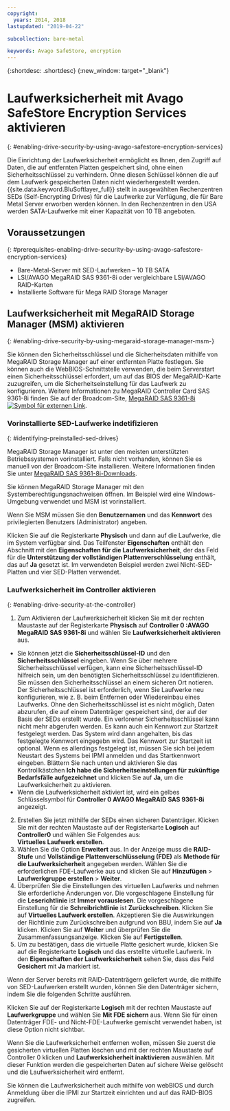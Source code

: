 ```yaml
---
copyright:
  years: 2014, 2018
lastupdated: "2019-04-22"

subcollection: bare-metal

keywords: Avago SafeStore, encryption
---
```


{:shortdesc: .shortdesc}
{:new_window: target="_blank"}

# Laufwerksicherheit mit Avago SafeStore Encryption Services aktivieren
{: #enabling-drive-security-by-using-avago-safestore-encryption-services}

Die Einrichtung der Laufwerksicherheit ermöglicht es Ihnen, den Zugriff auf Daten, die auf entfernten Platten gespeichert sind, ohne einen Sicherheitsschlüssel zu verhindern. Ohne diesen Schlüssel können die auf dem Laufwerk gespeicherten Daten nicht wiederhergestellt werden. {{site.data.keyword.BluSoftlayer_full}} stellt in ausgewählten Rechenzentren SEDs (Self-Encrypting Drives) für die Laufwerke zur Verfügung, die für Bare Metal Server erworben werden können. In den Rechenzentren in den USA werden SATA-Laufwerke mit einer Kapazität von 10 TB angeboten.

## Voraussetzungen
{: #prerequisites-enabling-drive-security-by-using-avago-safestore-encryption-services}

* Bare-Metal-Server mit SED-Laufwerken – 10 TB SATA
* LSI/AVAGO MegaRAID SAS 9361-8i oder vergleichbare LSI/AVAGO RAID-Karten
* Installierte Software für Mega RAID Storage Manager

## Laufwerksicherheit mit MegaRAID Storage Manager (MSM) aktivieren
{: #enabling-drive-security-by-using-megaraid-storage-manager-msm-}

Sie können den Sicherheitsschlüssel und die Sicherheitsdaten mithilfe von MegaRAID Storage Manager auf einer entfernten Platte festlegen. Sie können auch die WebBIOS-Schnittstelle verwenden, die beim Serverstart einen Sicherheitsschlüssel erfordert, um auf das BIOS der MegaRAID-Karte zuzugreifen, um die Sicherheitseinstellung für das Laufwerk zu konfigurieren. Weitere Informationen zu MegaRAID Controller Card SAS 9361-8i finden Sie auf der Broadcom-Site, [MegaRAID SAS 9361-8i ![Symbol für externen Link](../../icons/launch-glyph.svg "Symbol für externen Link")](https://www.broadcom.com/products/storage/raid-controllers/megaraid-sas-9361-8i#documentation).

### Vorinstallierte SED-Laufwerke indetifizieren
{: #identifying-preinstalled-sed-drives}

MegaRAID Storage Manager ist unter den meisten unterstützten Betriebssystemen vorinstalliert. Falls nicht vorhanden, können Sie es manuell von der Broadcom-Site installieren. Weitere Informationen finden Sie unter [MegaRAID SAS 9361-8i-Downloads](https://www.broadcom.com/products/storage/raid-controllers/megaraid-sas-9361-8i#downloads).

Sie können MegaRAID Storage Manager mit den Systemberechtigungsnachweisen öffnen. Im Beispiel wird eine Windows-Umgebung verwendet und MSM ist vorinstalliert.

Wenn Sie MSM müssen Sie den **Benutzernamen** und das **Kennwort** des privilegierten Benutzers (Administrator) angeben.

Klicken Sie auf die Registerkarte **Physisch** und dann auf die Laufwerke, die im System verfügbar sind. Das Teilfenster **Eigenschaften** enthält den Abschnitt mit den
**Eigenschaften für die Laufwerksicherheit**, der das Feld für die **Unterstützung der vollständigen Plattenverschlüsselung** enthält, das auf **Ja** gesetzt ist. Im verwendeten Beispiel werden zwei Nicht-SED-Platten und vier SED-Platten verwendet.

### Laufwerksicherheit im Controller aktivieren
{: #enabling-drive-security-at-the-controller}

1. Zum Aktivieren der Laufwerksicherheit klicken Sie mit der rechten Maustaste auf der Registerkarte **Physisch** auf **Controller 0 :AVAGO MegaRAID SAS 9361-8i** und wählen Sie **Laufwerksicherheit aktivieren** aus.
  * Sie können jetzt die **Sicherheitsschlüssel-ID** und den **Sicherheitsschlüssel** eingeben. Wenn Sie über mehrere Sicherheitsschlüssel verfügen, kann eine Sicherheitsschlüssel-ID hilfreich sein, um den benötigten Sicherheitsschlüssel zu identifizieren. Sie müssen den Sicherheitsschlüssel an einem sicheren Ort notieren. Der Sicherheitsschlüssel ist erforderlich, wenn Sie Laufwerke neu konfigurieren, wie z. B. beim Entfernen oder Wiedereinbau eines Laufwerks. Ohne den Sicherheitsschlüssel ist es nicht möglich, Daten abzurufen, die auf einem Datenträger gespeichert sind, der auf der Basis der SEDs erstellt wurde. Ein verlorener Sicherheitsschlüssel kann nicht mehr abgerufen werden. Es kann auch ein Kennwort zur Startzeit festgelegt werden. Das System wird dann angehalten, bis das festgelegte Kennwort eingegebn wird. Das Kennwort zur Startzeit ist optional. Wenn es allerdings festgelegt ist, müssen Sie sich bei jedem Neustart des Systems bei IPMI anmelden und das Startkennwort eingeben. Blättern Sie nach unten und aktivieren Sie das Kontrollkästchen **Ich habe die Sicherheitseinstellungen für zukünftige Bedarfsfälle aufgezeichnet** und klicken Sie auf **Ja**, um die Laufwerksicherheit zu aktivieren.
  * Wenn die Laufwerksicherheit aktiviert ist, wird ein gelbes Schlüsselsymbol für **Controller 0 AVAGO MegaRAID SAS 9361-8i** angezeigt.
2. Erstellen Sie jetzt mithilfe der SEDs einen sicheren Datenträger. Klicken Sie mit der rechten Maustaste auf der Registerkarte **Logisch** auf **Controller0** und wählen Sie Folgendes aus:  
**Virtuelles Laufwerk erstellen**.
3. Wählen Sie die Option **Erweitert** aus. In der Anzeige muss die **RAID-Stufe** und **Vollständige Plattenverschlüsselung (FDE)** als
**Methode für die Laufwerksicherheit** angegeben werden. Wählen Sie die erforderlichen FDE-Laufwerke aus und klicken Sie auf **Hinzufügen** > **Laufwerkgruppe erstellen** > **Weiter**.
4. Überprüfen Sie die Einstellungen des virtuellen Laufwerks und nehmen Sie erforderliche Änderungen vor. Die vorgeschlagene Einstellung für die **Leserichtlinie** ist **Immer vorauslesen**. Die vorgeschlagene Einstellung für die **Schreibrichtlinie** ist **Zurückschreiben**. Klicken Sie auf **Virtuelles Laufwerk erstellen**. Akzeptieren Sie die Auswirkungen der Richtlinie zum Zurückschreiben aufgrund von BBU, indem Sie auf **Ja** klicken. Klicken Sie auf **Weiter** und überprüfen Sie die Zusammenfassungsanzeige. Klicken Sie auf **Fertigstellen**.
5. Um zu bestätigen, dass die virtuelle Platte gesichert wurde, klicken Sie auf die Registerkarte **Logisch** und das erstellte virtuelle Laufwerk. In den **Eigenschaften der Laufwerksicherheit** sehen Sie, dass das Feld **Gesichert** mit **Ja** markiert ist.

Wenn der Server bereits mit RAID-Datenträgern geliefert wurde, die mithilfe von SED-Laufwerken erstellt wurden, können Sie den Datenträger sichern, indem Sie die folgenden Schritte ausführen.

Klicken Sie auf der Registerkarte **Logisch** mit der rechten Maustaste auf **Laufwerkgruppe** und wählen Sie **Mit FDE sichern** aus. Wenn Sie für einen Datenträger FDE- und Nicht-FDE-Laufwerke gemischt verwendet haben, ist diese Option nicht sichtbar.


Wenn Sie die Laufwerksicherheit entfernen wollen, müssen Sie zuerst die gesicherten virtuellen Platten löschen und mit der rechten Maustaste auf Controller 0 klicken und **Laufwerksicherheit inaktivieren** auswählen. Mit dieser Funktion werden die gespeicherten Daten auf sichere Weise gelöscht und die Laufwerksicherheit wird entfernt.

Sie können die Laufwerksicherheit auch mithilfe von webBIOS und durch Anmeldung über die IPMI zur Startzeit einrichten und auf das RAID-BIOS zugreifen. <!--For more information, see **Avago SafeStore Encryption Services** in the **12 Gb/s MegaRAID SAS Software User Guide**.-->
